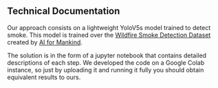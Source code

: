 ## Technical Documentation

Our approach consists on a lightweight YoloV5s model trained to detect smoke. This model is trained over the [Wildfire Smoke Detection Dataset](https://github.com/aiformankind/wildfire-smoke-detection-research) created by [AI for Mankind](https://aiformankind.org/).

The solution is in the form of a jupyter notebook that contains detailed descriptions of each step. We developed the code on a Google Colab instance, so just by uploading it and running it fully you should obtain equivalent results to ours.

